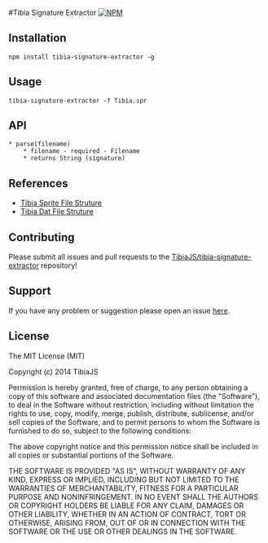 #Tibia Signature Extractor
[![NPM](https://nodei.co/npm/tibia-signature-extractor.png)](https://npmjs.org/package/tibia-signature-extractor)

## Installation

```
npm install tibia-signature-extractor -g
```

## Usage

```
tibia-signature-extractor -f Tibia.spr
```

## API
    * parse(filename)
        * filename - required - Filename
        * returns String (signature)


## References
  * [Tibia Sprite File Struture](http://tpforums.org/forum/threads/5031-Tibia-Sprite-File-Structure)
  * [Tibia Dat File Struture](http://tpforums.org/forum/threads/5030-Tibia-Data-File-Structure)

## Contributing
Please submit all issues and pull requests to the [TibiaJS/tibia-signature-extractor](https://github.com/TibiaJS/tibia-signature-extractor) repository!

## Support
If you have any problem or suggestion please open an issue [here](https://github.com/TibiaJS/tibia-signature-extractor/issues).

## License

The MIT License (MIT)

Copyright (c) 2014 TibiaJS

Permission is hereby granted, free of charge, to any person obtaining a copy
of this software and associated documentation files (the "Software"), to deal
in the Software without restriction, including without limitation the rights
to use, copy, modify, merge, publish, distribute, sublicense, and/or sell
copies of the Software, and to permit persons to whom the Software is
furnished to do so, subject to the following conditions:

The above copyright notice and this permission notice shall be included in all
copies or substantial portions of the Software.

THE SOFTWARE IS PROVIDED "AS IS", WITHOUT WARRANTY OF ANY KIND, EXPRESS OR
IMPLIED, INCLUDING BUT NOT LIMITED TO THE WARRANTIES OF MERCHANTABILITY,
FITNESS FOR A PARTICULAR PURPOSE AND NONINFRINGEMENT. IN NO EVENT SHALL THE
AUTHORS OR COPYRIGHT HOLDERS BE LIABLE FOR ANY CLAIM, DAMAGES OR OTHER
LIABILITY, WHETHER IN AN ACTION OF CONTRACT, TORT OR OTHERWISE, ARISING FROM,
OUT OF OR IN CONNECTION WITH THE SOFTWARE OR THE USE OR OTHER DEALINGS IN THE
SOFTWARE.

